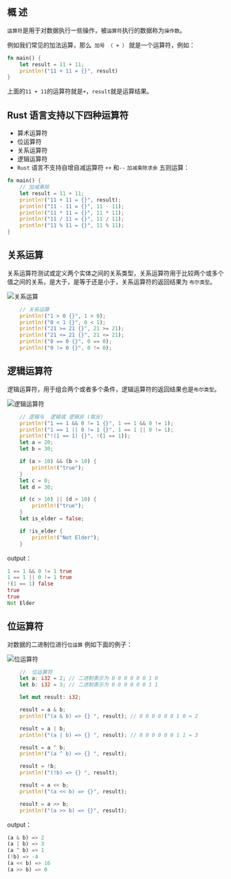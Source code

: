 ## 概 述

`运算符`是用于对数据执行一些操作，被`运算符`执行的数据称为`操作数`。

例如我们常见的加法运算，那么` 加号 （ + ）` 就是一个运算符，例如：

```rust linenums='1'
fn main() {
    let result = 11 + 11;
    println!("11 + 11 = {}", result)
}
```
上面的`11 + 11`的运算符就是`+`，`result`就是运算结果。

## Rust 语言支持以下四种运算符

- 算术运算符
- 位运算符
- 关系运算符
- 逻辑运算符
- `Rust` 语言不支持自增自减运算符 `++` 和`--`
`加减乘除求余` 五则运算：

```rust linenums='1'
fn main() {
    // 加减乘除
    let result = 11 + 11;
    println!("11 + 11 = {}", result);
    println!("11 - 11 = {}", 11 - 11);
    println!("11 * 11 = {}", 11 * 11);
    println!("11 / 11 = {}", 11 / 11);
    println!("11 % 11 = {}", 11 % 11);
}

```

## 关系运算


关系运算符测试或定义两个实体之间的关系类型，关系运算符用于比较两个或多个值之间的关系，是大于，是等于还是小于，关系运算符的返回结果为 `布尔类型`。

![关系运算](https://tva1.sinaimg.cn/large/008eGmZEgy1gncyqiugmej30lm0blmyv.jpg)

```rust linenums='1'
    // 关系运算
    println!("1 > 0 {}", 1 > 0);
    println!("0 < 1 {}", 0 < 1);
    println!("21 >= 21 {}", 21 >= 21);
    println!("21 <= 21 {}", 21 <= 21);
    println!("0 == 0 {}", 0 == 0);
    println!("0 != 0 {}", 0 != 0);
```

## 逻辑运算符

逻辑运算符，用于组合两个或者多个条件，逻辑运算符的返回结果也是`布尔类型`。

![逻辑运算符](https://tva1.sinaimg.cn/large/008eGmZEgy1gncygkb6pgj30jd08zmyi.jpg)

```rust linenums='1'
    // 逻辑与  逻辑或 逻辑非 (取反)
    println!("1 == 1 && 0 != 1 {}", 1 == 1 && 0 != 1);
    println!("1 == 1 || 0 != 1 {}", 1 == 1 || 0 != 1);
    println!("!(1 == 1) {}", !(1 == 1));
    let a = 20;
    let b = 30;

    if (a > 10) && (b > 10) {
        println!("true");
    }
    let c = 0;
    let d = 30;

    if (c > 10) || (d > 10) {
        println!("true");
    }
    let is_elder = false;

    if !is_elder {
        println!("Not Elder");
    }
```

output：

```rust linenums='1'
1 == 1 && 0 != 1 true
1 == 1 || 0 != 1 true
!(1 == 1) false
true
true
Not Elder
```

## 位运算符
对数据的二进制位进行`位运算` 例如下面的例子：

![位运算符](https://tva1.sinaimg.cn/large/008eGmZEgy1gncygkb6pgj30jd08zmyi.jpg)

```rust linenums='1'
    //  位运算符
    let a: i32 = 2; // 二进制表示为 0 0 0 0 0 0 1 0
    let b: i32 = 3; // 二进制表示为 0 0 0 0 0 0 1 1

    let mut result: i32;

    result = a & b;
    println!("(a & b) => {} ", result); // 0 0 0 0 0 0 1 0 = 2

    result = a | b;
    println!("(a | b) => {} ", result); // 0 0 0 0 0 0 1 1 = 3

    result = a ^ b;
    println!("(a ^ b) => {} ", result);

    result = !b;
    println!("(!b) => {} ", result);

    result = a << b;
    println!("(a << b) => {}", result);

    result = a >> b;
    println!("(a >> b) => {}", result);
```
output：
```rust linenums='1'
(a & b) => 2
(a | b) => 3
(a ^ b) => 1
(!b) => -4
(a << b) => 16
(a >> b) => 0
```